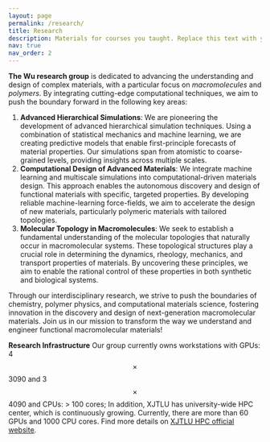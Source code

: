 ```yaml
---
layout: page
permalink: /research/
title: Research
description: Materials for courses you taught. Replace this text with your description.
nav: true
nav_order: 2
---
```


**The Wu research group** is dedicated to advancing the understanding and design of complex materials, with a particular focus on *macromolecules* and *polymers*. By integrating cutting-edge computational techniques, we aim to push the boundary forward in the following key areas:

1. **Advanced Hierarchical Simulations**: We are pioneering the development of advanced hierarchical simulation techniques. Using a combination of statistical mechanics and machine learning, we are creating predictive models that enable first-principle forecasts of material properties. Our simulations span from atomistic to coarse-grained levels, providing insights across multiple scales.
2. **Computational Design of Advanced Materials**: We integrate machine learning and multiscale simulations into computational-driven materials design. This approach enables the autonomous discovery and design of functional materials with specific, targeted properties. By developing reliable machine-learning force-fields, we aim to accelerate the design of new materials, particularly polymeric materials with tailored topologies.
3. **Molecular Topology in Macromolecules**: We seek to establish a fundamental understanding of the molecular topologies that naturally occur in macromolecular systems. These topological structures play a crucial role in determining the dynamics, rheology, mechanics, and transport properties of materials. By uncovering these principles, we aim to enable the rational control of these properties in both synthetic and biological systems.

Through our interdisciplinary research, we strive to push the boundaries of chemistry, polymer physics, and computational materials science, fostering innovation in the discovery and design of next-generation macromolecular materials. Join us in our mission to transform the way we understand and engineer functional macromolecular materials!

**Research Infrastructure** Our group currently owns workstations with GPUs: 4  $$ \times $$ 3090 and 3 $$ \times $$ 4090 and CPUs: > 100 cores; In addition, XJTLU has university-wide HPC center, which is continuously growing. Currently, there are more than 60 GPUs and 1000 CPU cores. Find more details on [XJTLU HPC official website](https://hpc.xjtlu.edu.cn/).

<br><br><br>
